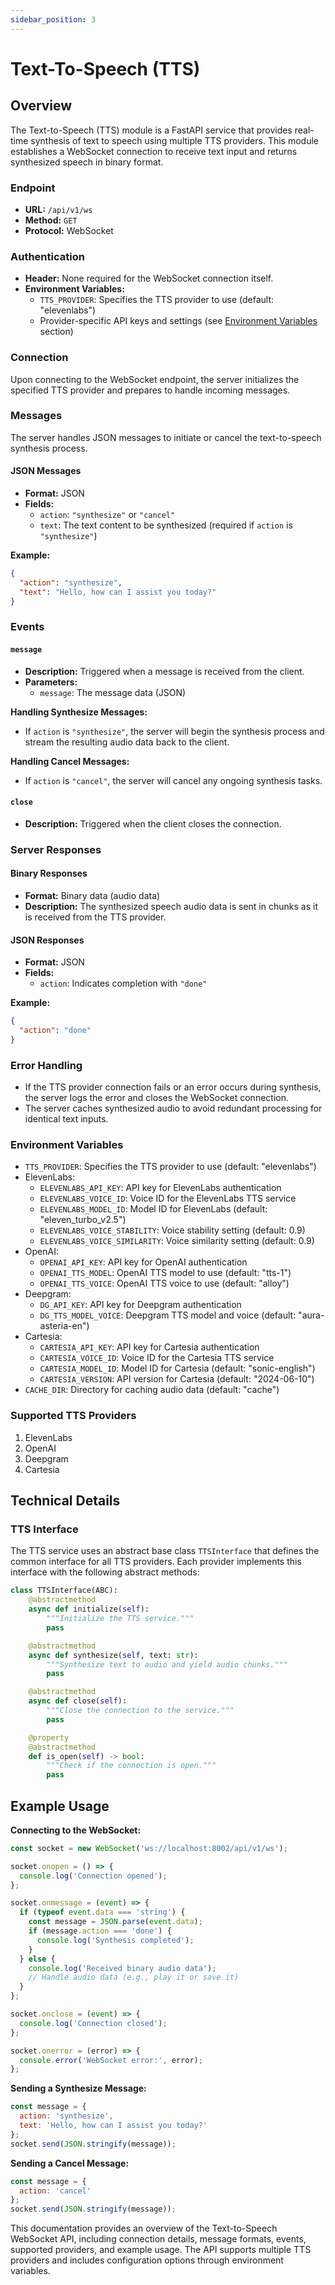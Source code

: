 ```yaml
---
sidebar_position: 3
---
```


# Text-To-Speech (TTS)

## Overview
The Text-to-Speech (TTS) module is a FastAPI service that provides real-time synthesis of text to speech using multiple TTS providers. This module establishes a WebSocket connection to receive text input and returns synthesized speech in binary format.

### Endpoint
- **URL:** `/api/v1/ws`
- **Method:** `GET`
- **Protocol:** WebSocket

### Authentication
- **Header:** None required for the WebSocket connection itself.
- **Environment Variables:** 
  - `TTS_PROVIDER`: Specifies the TTS provider to use (default: "elevenlabs")
  - Provider-specific API keys and settings (see [Environment Variables](#environment-variables) section)

### Connection
Upon connecting to the WebSocket endpoint, the server initializes the specified TTS provider and prepares to handle incoming messages.

### Messages
The server handles JSON messages to initiate or cancel the text-to-speech synthesis process.

#### JSON Messages
- **Format:** JSON
- **Fields:**
  - `action`: `"synthesize"` or `"cancel"`
  - `text`: The text content to be synthesized (required if `action` is `"synthesize"`)

**Example:**
```json
{
  "action": "synthesize",
  "text": "Hello, how can I assist you today?"
}
```

### Events

#### `message`
- **Description:** Triggered when a message is received from the client.
- **Parameters:**
  - `message`: The message data (JSON)
  
**Handling Synthesize Messages:**
- If `action` is `"synthesize"`, the server will begin the synthesis process and stream the resulting audio data back to the client.

**Handling Cancel Messages:**
- If `action` is `"cancel"`, the server will cancel any ongoing synthesis tasks.

#### `close`
- **Description:** Triggered when the client closes the connection.

### Server Responses

#### Binary Responses
- **Format:** Binary data (audio data)
- **Description:** The synthesized speech audio data is sent in chunks as it is received from the TTS provider.

#### JSON Responses
- **Format:** JSON
- **Fields:**
  - `action`: Indicates completion with `"done"`

**Example:**
```json
{
  "action": "done"
}
```

### Error Handling
- If the TTS provider connection fails or an error occurs during synthesis, the server logs the error and closes the WebSocket connection.
- The server caches synthesized audio to avoid redundant processing for identical text inputs.

### Environment Variables
- `TTS_PROVIDER`: Specifies the TTS provider to use (default: "elevenlabs")
- ElevenLabs:
  - `ELEVENLABS_API_KEY`: API key for ElevenLabs authentication
  - `ELEVENLABS_VOICE_ID`: Voice ID for the ElevenLabs TTS service
  - `ELEVENLABS_MODEL_ID`: Model ID for ElevenLabs (default: "eleven_turbo_v2.5")
  - `ELEVENLABS_VOICE_STABILITY`: Voice stability setting (default: 0.9)
  - `ELEVENLABS_VOICE_SIMILARITY`: Voice similarity setting (default: 0.9)
- OpenAI:
  - `OPENAI_API_KEY`: API key for OpenAI authentication
  - `OPENAI_TTS_MODEL`: OpenAI TTS model to use (default: "tts-1")
  - `OPENAI_TTS_VOICE`: OpenAI TTS voice to use (default: "alloy")
- Deepgram:
  - `DG_API_KEY`: API key for Deepgram authentication
  - `DG_TTS_MODEL_VOICE`: Deepgram TTS model and voice (default: "aura-asteria-en")
- Cartesia:
  - `CARTESIA_API_KEY`: API key for Cartesia authentication
  - `CARTESIA_VOICE_ID`: Voice ID for the Cartesia TTS service
  - `CARTESIA_MODEL_ID`: Model ID for Cartesia (default: "sonic-english")
  - `CARTESIA_VERSION`: API version for Cartesia (default: "2024-06-10")
- `CACHE_DIR`: Directory for caching audio data (default: "cache")

### Supported TTS Providers
1. ElevenLabs
2. OpenAI
3. Deepgram
4. Cartesia

## Technical Details

### TTS Interface
The TTS service uses an abstract base class `TTSInterface` that defines the common interface for all TTS providers. Each provider implements this interface with the following abstract methods:

```python
class TTSInterface(ABC):
    @abstractmethod
    async def initialize(self):
        """Initialize the TTS service."""
        pass

    @abstractmethod
    async def synthesize(self, text: str):
        """Synthesize text to audio and yield audio chunks."""
        pass

    @abstractmethod
    async def close(self):
        """Close the connection to the service."""
        pass

    @property
    @abstractmethod
    def is_open(self) -> bool:
        """Check if the connection is open."""
        pass
```


## Example Usage

**Connecting to the WebSocket:**
```javascript
const socket = new WebSocket('ws://localhost:8002/api/v1/ws');

socket.onopen = () => {
  console.log('Connection opened');
};

socket.onmessage = (event) => {
  if (typeof event.data === 'string') {
    const message = JSON.parse(event.data);
    if (message.action === 'done') {
      console.log('Synthesis completed');
    }
  } else {
    console.log('Received binary audio data');
    // Handle audio data (e.g., play it or save it)
  }
};

socket.onclose = (event) => {
  console.log('Connection closed');
};

socket.onerror = (error) => {
  console.error('WebSocket error:', error);
};
```

**Sending a Synthesize Message:**
```javascript
const message = {
  action: 'synthesize',
  text: 'Hello, how can I assist you today?'
};
socket.send(JSON.stringify(message));
```

**Sending a Cancel Message:**
```javascript
const message = {
  action: 'cancel'
};
socket.send(JSON.stringify(message));
```

This documentation provides an overview of the Text-to-Speech WebSocket API, including connection details, message formats, events, supported providers, and example usage. The API supports multiple TTS providers and includes configuration options through environment variables.